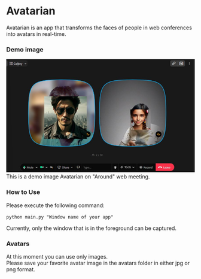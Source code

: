 # Avatarian
Avatarian is an app that transforms the faces of people in web conferences into avatars in real-time.

### Demo image
![Demo Image](media/avatarian_demo.jpg "Avatarian on Around")   
This is a demo image Avatarian on "Around" web meeting.

### How to Use
Please execute the following command:
```shell
python main.py "Window name of your app"
```
Currently, only the window that is in the foreground can be captured.

### Avatars
At this moment you can use only images.  
Please save your favorite avatar image in the avatars folder in either jpg or png format.
